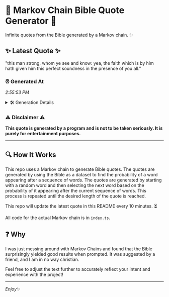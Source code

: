 # 📖 Markov Chain Bible Quote Generator 📖

Infinite quotes from the Bible generated by a Markov chain. ✨

## ✨ Latest Quote ✨
"this man strong, whom ye see and know: yea, the faith which is by him hath given him this perfect soundness in the presence of you all."

### ⏰ Generated At
*2:55:53 PM*

<details>
    <summary>🛠️ Generation Details</summary>
    <p>
        <strong>🌱 Seed:</strong> this<br>
        <strong>🔄 Iterations:</strong> 26<br>
        <strong>📜 Context History:</strong><br>[ this ]: man<br>[ this, man ]: strong,<br>[ this, man, strong, ]: whom<br>[ this, man, strong,, whom ]: ye<br>[ this, man, strong,, whom, ye ]: see<br>[ this, man, strong,, whom, ye, see ]: and<br>[ man, strong,, whom, ye, see, and ]: know:<br>[ strong,, whom, ye, see, and, know: ]: yea,<br>[ whom, ye, see, and, know:, yea, ]: the<br>[ ye, see, and, know:, yea,, the ]: faith<br>[ see, and, know:, yea,, the, faith ]: which<br>[ and, know:, yea,, the, faith, which ]: is<br>[ know:, yea,, the, faith, which, is ]: by<br>[ yea,, the, faith, which, is, by ]: him<br>[ the, faith, which, is, by, him ]: hath<br>[ faith, which, is, by, him, hath ]: given<br>[ which, is, by, him, hath, given ]: him<br>[ is, by, him, hath, given, him ]: this<br>[ by, him, hath, given, him, this ]: perfect<br>[ him, hath, given, him, this, perfect ]: soundness<br>[ hath, given, him, this, perfect, soundness ]: in<br>[ given, him, this, perfect, soundness, in ]: the<br>[ him, this, perfect, soundness, in, the ]: presence<br>[ this, perfect, soundness, in, the, presence ]: of<br>[ perfect, soundness, in, the, presence, of ]: you<br>[ soundness, in, the, presence, of, you ]: all.<br>
    </p>
</details>

### ⚠️ Disclaimer ⚠️
**This quote is generated by a program and is not to be taken seriously. It is purely for entertainment purposes.**

---

## 🔍 How It Works

This repo uses a Markov chain to generate Bible quotes. The quotes are generated by using the Bible as a dataset to find the probability of a word appearing after a sequence of words. The quotes are generated by starting with a random word and then selecting the next word based on the probability of it appearing after the current sequence of words. This process is repeated until the desired length of the quote is reached.

This repo will update the latest quote in this README every 10 minutes. ⏳

All code for the actual Markov chain is in `index.ts`.

## ❓ Why

I was just messing around with Markov Chains and found that the Bible surprisingly yielded good results when prompted. 
It was suggested by a friend, and I am in no way christian.

Feel free to adjust the text further to accurately reflect your intent and experience with the project!

---

*Enjoy*✨
